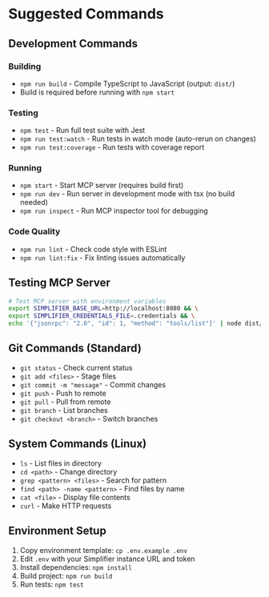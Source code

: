 # Suggested Commands

## Development Commands

### Building
- `npm run build` - Compile TypeScript to JavaScript (output: `dist/`)
- Build is required before running with `npm start`

### Testing
- `npm test` - Run full test suite with Jest
- `npm run test:watch` - Run tests in watch mode (auto-rerun on changes)
- `npm run test:coverage` - Run tests with coverage report

### Running
- `npm start` - Start MCP server (requires build first)
- `npm run dev` - Run server in development mode with tsx (no build needed)
- `npm run inspect` - Run MCP inspector tool for debugging

### Code Quality
- `npm run lint` - Check code style with ESLint
- `npm run lint:fix` - Fix linting issues automatically

## Testing MCP Server
```bash
# Test MCP server with environment variables
export SIMPLIFIER_BASE_URL=http://localhost:8080 && \
export SIMPLIFIER_CREDENTIALS_FILE=.credentials && \
echo '{"jsonrpc": "2.0", "id": 1, "method": "tools/list"}' | node dist/index.js
```

## Git Commands (Standard)
- `git status` - Check current status
- `git add <files>` - Stage files
- `git commit -m "message"` - Commit changes
- `git push` - Push to remote
- `git pull` - Pull from remote
- `git branch` - List branches
- `git checkout <branch>` - Switch branches

## System Commands (Linux)
- `ls` - List files in directory
- `cd <path>` - Change directory
- `grep <pattern> <files>` - Search for pattern
- `find <path> -name <pattern>` - Find files by name
- `cat <file>` - Display file contents
- `curl` - Make HTTP requests

## Environment Setup
1. Copy environment template: `cp .env.example .env`
2. Edit `.env` with your Simplifier instance URL and token
3. Install dependencies: `npm install`
4. Build project: `npm run build`
5. Run tests: `npm test`
